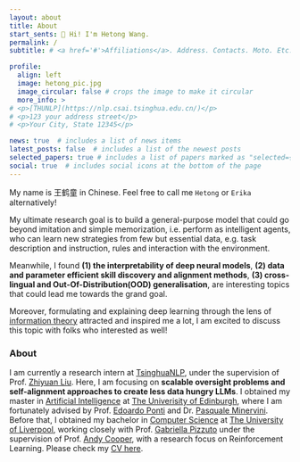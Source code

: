 ```yaml
---
layout: about
title: About
start_sents: 👋 Hi! I'm Hetong Wang. 
permalink: /
subtitle: # <a href='#'>Affiliations</a>. Address. Contacts. Moto. Etc.

profile:
  align: left
  image: hetong_pic.jpg
  image_circular: false # crops the image to make it circular
  more_info: >
# <p>[THUNLP](https://nlp.csai.tsinghua.edu.cn/)</p>
# <p>123 your address street</p>
# <p>Your City, State 12345</p>

news: true  # includes a list of news items
latest_posts: false  # includes a list of the newest posts
selected_papers: true # includes a list of papers marked as "selected={true}"
social: true  # includes social icons at the bottom of the page
---
```

My name is 王鹤童 in Chinese. Feel free to call me `Hetong` or `Erika` alternatively! 

My ultimate research goal is to build a general-purpose model that could go beyond imitation and simple memorization, i.e. perform as intelligent agents, who can learn new strategies from few but essential data, e.g. task description and instruction, rules and interaction with the environment. 

Meanwhile, I found **(1) the interpretability of deep neural models**, **(2) data and parameter efficient skill discovery and alignment methods**, **(3) cross-lingual and Out-Of-Distribution(OOD) generalisation**, are interesting topics that could lead me towards the grand goal. 

Moreover, formulating and explaining deep learning through the lens of [information theory](https://en.wikipedia.org/wiki/Information_theory) attracted and inspired me a lot, I am excited to discuss this topic with folks who interested as well!

### About

I am currently a research intern at [TsinghuaNLP](https://nlp.csai.tsinghua.edu.cn/), under the supervision of Prof. [Zhiyuan Liu](https://nlp.csai.tsinghua.edu.cn/~lzy/). Here, I am focusing on **scalable oversight problems and self-alignment approaches to create less data hungry LLMs**. I obtained my master in [Artificial Intelligence](https://www.ed.ac.uk/studying/postgraduate/degrees/index.php?r=site/view&edition=2024&id=107) at [The Univerisity of Edinburgh](https://www.ed.ac.uk/), where I am fortunately advised by Prof. [Edoardo Ponti](https://ducdauge.github.io) and Dr. [Pasquale Minervini](https://neuralnoise.com). Before that, I obtained my bachelor in [Computer Science](https://www.liverpool.ac.uk/courses/2024/computer-science-bsc-hons) at [The University of Liverpool](https://www.liverpool.ac.uk/), working closely with Prof. [Gabriella Pizzuto](https://gabriellapizzuto.github.io/) under the supervision of Prof. [Andy Cooper](https://www.liverpool.ac.uk/chemistry/staff/andrew-cooper/), with a research focus on Reinforcement Learning. Please check my [CV here](/assets/pdf/CV_03_2024.pdf). 